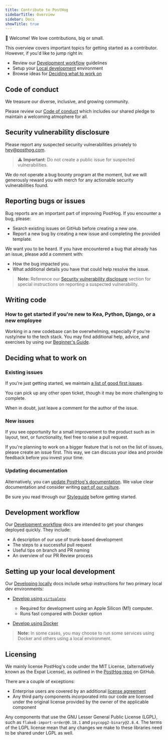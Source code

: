 ```yaml
---
title: Contribute to PostHog
sidebarTitle: Overview
sidebar: Docs
showTitle: true
---
```


👋 Welcome! We love contributions, big or small. 

This overview covers important topics for getting started as a contributor. However, if you'd like to jump right in:

- Review our [Development workflow](/docs/contribute/development-workflow) guidelines
- Setup your [Local development](/docs/contribute/developing-locally) environment
- Browse ideas for [Deciding what to work on](#deciding-what-to-work-on)

## Code of conduct

We treasure our diverse, inclusive, and growing community. 

Please review our [Code of conduct](/docs/contribute/code-of-conduct) which includes our shared pledge to maintain a welcoming atmophere for all.

## Security vulnerability disclosure

Please report any suspected security vulnerabilities privately to [hey@posthog.com](mailto:hey@posthog.com). 

> ⚠️ **Important**: Do not create a public issue for suspected vulnerabilities.

We do not operate a bug bounty program at the moment, but we will generously reward you with merch for any actionable security vulnerabilities found.

## Reporting bugs or issues

Bug reports are an important part of improving PostHog. If you encounter a bug, please:

- Search existing issues on GitHub before creating a new one. 
- Report a new bug by creating a new issue and completing the provided template. 

We want you to be heard. If you have encountered a bug that already has an issue, please add a comment with:

- How the bug impacted you.
- What additional details you have that could help resolve the issue.

> **Note:** Reference our [Security vulnerability disclosure](contribute#security-vulnerability-disclosure) section for special instructions on reporting a suspected vulnerability.

## Writing code 

### How to get started if you're new to Kea, Python, Django, or a new employee

Working in a new codebase can be overwhelming, especially if you're rusty/new to the tech stack. 
You may find additional help, advice, and exercises by using our [Beginner's Guide](/handbook/engineering/beginners-guide/introduction).


## Deciding what to work on

<h3>Existing issues</h3>

If you're just getting started, we maintain [a list of good first issues](https://github.com/PostHog/posthog/issues?q=is%3Aissue+is%3Aopen+label%3A%22good+first+issue%22).

You can pick up any other open ticket, though it may be more challenging to complete. 

When in doubt, just leave a comment for the author of the issue.

<h3>New issues</h3>

If you see opportunity for a small improvement to the product such as in layout, text, or functionality, feel free to raise a pull request.

If you're planning to work on a bigger feature that is not on the list of issues, please create an issue first. This way, we can discuss your idea and provide feedback before you invest your time. 

<h3>Updating documentation</h3>

Alternatively, you can [update PostHog's documentation](/docs/contribute/updating-documentation). We value clear documentation and consider writing [part of our culture](/handbook/company/culture).

Be sure you read through our [Styleguide](https://github.com/PostHog/posthog.com/blob/master/STYLEGUIDE.md) before getting started.

## Development workflow

Our [Development workflow](/docs/contribute/development-workflow) docs are intended to get your changes deployed quickly. They include:

- A description of our use of trunk-based development
- The steps to a successful pull request
- Useful tips on branch and PR naming
- An overview of our PR Review process

## Setting up your local development

Our [Developing locally](/docs/contribute/developing-locally) docs include setup instructions for two primary local dev environments:

- [Develop using `virtualenv`](http://localhost:8001/docs/contribute/developing-locally#using-virtualenv)
   - Required for development using an Apple Silicon (M1) computer. 
   - Runs fast compared with Docker option
   
- [Develop using Docker](http://localhost:8001/docs/contribute/developing-locally#using-docker)

> **Note:** In some cases, you may choose to run some services using Docker and others using a local environment.

## Licensing

We mainly license PostHog's code under the MIT License, (alternatively known as the Expat License), as outlined in the [PostHog repo](https://github.com/PostHog/posthog/blob/master/LICENSE) on GitHub. 

There are a couple of exceptions:
- Enterprise users are covered by an additional [license agreement](https://github.com/PostHog/posthog/blob/master/ee/LICENSE)
- Any third party components incorporated into our code are licensed under the original license provided by the owner of the applicable component

Any components that use the GNU Lesser General Public License (LGPL), such as `flake8-import-order@0.18.1` and `psycopg2-binary@2.8.4`. The terms of the LGPL license mean that any changes we make to these libraries need to be shared under LGPL as well.
